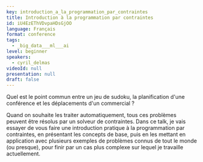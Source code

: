 ```yaml
---
key: introduction_a_la_programmation_par_contraintes
title: Introduction à la programmation par contraintes
id: iU4EzEThVDvpaHDsGjOO
language: Français
format: conference
tags:
  - _big_data___ml___ai
level: beginner
speakers:
  - cyril_delmas
videoId: null
presentation: null
draft: false
---
```

Quel est le point commun entre un jeu de sudoku, la planification d'une conférence et les déplacements d'un commercial ?

Quand on souhaite les traiter automatiquement, tous ces problèmes peuvent être résolus par un solveur de contraintes. Dans ce talk, je vais essayer de vous faire une introduction pratique à la programmation par contraintes, en présentant les concepts de base, puis en les mettant en application avec plusieurs exemples de problèmes connus de tout le monde (ou presque), pour finir par un cas plus complexe sur lequel je travaille actuellement.
